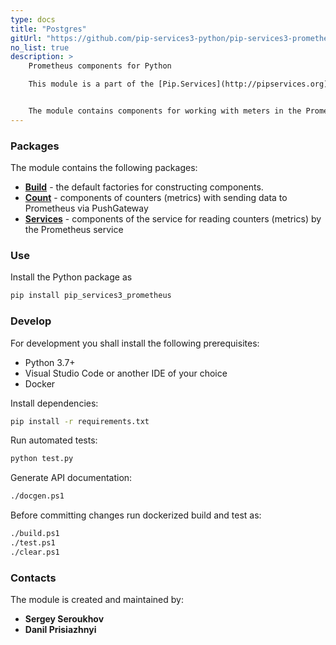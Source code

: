 ```yaml
---
type: docs
title: "Postgres"
gitUrl: "https://github.com/pip-services3-python/pip-services3-prometheus-python"
no_list: true
description: > 
    Prometheus components for Python

    This module is a part of the [Pip.Services](http://pipservices.org) polyglot microservices toolkit.


    The module contains components for working with meters in the Prometheus service. The PrometheusCounters and PrometheusMetricsService components allow you to work both in client mode through PushGateway, and as a service.
---
```


### Packages

The module contains the following packages:
- [**Build**](build) - the default factories for constructing components.
- [**Count**](count) - components of counters (metrics) with sending data to Prometheus via PushGateway
- [**Services**](services) - components of the service for reading counters (metrics) by the Prometheus service


### Use

Install the Python package as
```bash
pip install pip_services3_prometheus
```

### Develop

For development you shall install the following prerequisites:
* Python 3.7+
* Visual Studio Code or another IDE of your choice
* Docker

Install dependencies:
```bash
pip install -r requirements.txt
```

Run automated tests:
```bash
python test.py
```

Generate API documentation:
```bash
./docgen.ps1
```

Before committing changes run dockerized build and test as:
```bash
./build.ps1
./test.ps1
./clear.ps1
```

### Contacts

The module is created and maintained by:
- **Sergey Seroukhov**
- **Danil Prisiazhnyi**